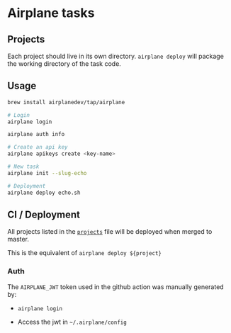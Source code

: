 # Airplane tasks

## Projects

Each project should live in its own directory. `airplane deploy` will package the working directory of the task code.



## Usage

```sh
brew install airplanedev/tap/airplane
```

```sh
# Login
airplane login

airplane auth info

# Create an api key
airplane apikeys create <key-name>

# New task
airplane init --slug-echo

# Deployment
airplane deploy echo.sh
```

## CI / Deployment

All projects listed in the [`projects`](projects) file will be deployed when merged to master.

This is the equivalent of `airplane deploy ${project}`


### Auth 

The `AIRPLANE_JWT` token used in the github action was manually generated by:

  - `airplane login`

  - Access the jwt in  `~/.airplane/config`


